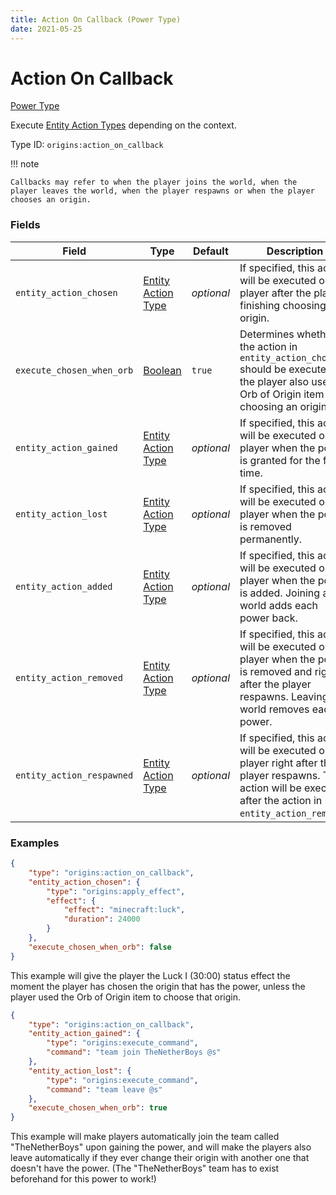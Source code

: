 ```yaml
---
title: Action On Callback (Power Type)
date: 2021-05-25
---
```


# Action On Callback

[Power Type](../power_types.md)

Execute [Entity Action Types](../entity_action_types.md) depending on the context.

Type ID: `origins:action_on_callback`

!!! note

    Callbacks may refer to when the player joins the world, when the player leaves the world, when the player respawns or when the player chooses an origin.


### Fields

Field  | Type | Default | Description
-------|------|---------|-------------
`entity_action_chosen` | [Entity Action Type](../entity_action_types.md) | _optional_ | If specified, this action will be executed on the player after the player finishing choosing an origin.
`execute_chosen_when_orb` | [Boolean](../data_types/boolean.md) | `true` | Determines whether the action in `entity_action_chosen` should be executed if the player also used an Orb of Origin item for choosing an origin.
`entity_action_gained` | [Entity Action Type](../entity_action_types.md) | _optional_ | If specified, this action will be executed on the player when the power is granted for the first time.
`entity_action_lost` | [Entity Action Type](../entity_action_types.md) | _optional_ | If specified, this action will be executed on the player when the power is removed permanently.
`entity_action_added` | [Entity Action Type](../entity_action_types.md) | _optional_ | If specified, this action will be executed on the player when the power is added. Joining a world adds each power back.
`entity_action_removed` | [Entity Action Type](../entity_action_types.md) | _optional_ | If specified, this action will be executed on the player when the power is removed and right after the player respawns. Leaving a world removes each power.
`entity_action_respawned` | [Entity Action Type](../entity_action_types.md) | _optional_ | If specified, this action will be executed on the player right after the player respawns. This action will be executed after the action in `entity_action_removed`.


### Examples

```json
{
    "type": "origins:action_on_callback",
    "entity_action_chosen": {
        "type": "origins:apply_effect",
        "effect": {
            "effect": "minecraft:luck",
            "duration": 24000
        }
    },
    "execute_chosen_when_orb": false
}
```

This example will give the player the Luck I (30:00) status effect the moment the player has chosen the origin that has the power, unless the player used the Orb of Origin item to choose that origin.
<br>


```json
{
  	"type": "origins:action_on_callback",
  	"entity_action_gained": {
    	"type": "origins:execute_command",
    	"command": "team join TheNetherBoys @s"
  	},
  	"entity_action_lost": {
    	"type": "origins:execute_command",
    	"command": "team leave @s"
  	},
  	"execute_chosen_when_orb": true
}
```

This example will make players automatically join the team called "TheNetherBoys" upon gaining the power, and will make the players also leave automatically if they ever change their origin with another one that doesn't have the power.
(The "TheNetherBoys" team has to exist beforehand for this power to work!)
